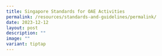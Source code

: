 ```yaml
---
title: Singapore Standards for OAE Activities
permalink: /resources/standards-and-guidelines/permalink/
date: 2023-12-12
layout: post
description: ""
image: ""
variant: tiptap
---
```

